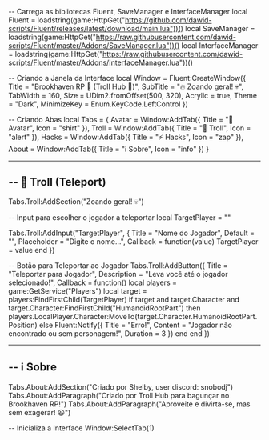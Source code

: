 -- Carrega as bibliotecas Fluent, SaveManager e InterfaceManager
local Fluent = loadstring(game:HttpGet("https://github.com/dawid-scripts/Fluent/releases/latest/download/main.lua"))()
local SaveManager = loadstring(game:HttpGet("https://raw.githubusercontent.com/dawid-scripts/Fluent/master/Addons/SaveManager.lua"))()
local InterfaceManager = loadstring(game:HttpGet("https://raw.githubusercontent.com/dawid-scripts/Fluent/master/Addons/InterfaceManager.lua"))()

-- Criando a Janela da Interface
local Window = Fluent:CreateWindow({
    Title = "Brookhaven RP 🏡 (Troll Hub 🤡)",
    SubTitle = "🔥 Zoando geral! 💀",
    TabWidth = 160,
    Size = UDim2.fromOffset(500, 320),
    Acrylic = true,
    Theme = "Dark",
    MinimizeKey = Enum.KeyCode.LeftControl
})

-- Criando Abas
local Tabs = {
    Avatar = Window:AddTab({ Title = "👤 Avatar", Icon = "shirt" }),
    Troll = Window:AddTab({ Title = "🤡 Troll", Icon = "alert" }),
    Hacks = Window:AddTab({ Title = "⚡ Hacks", Icon = "zap" }),
    About = Window:AddTab({ Title = "ℹ️ Sobre", Icon = "info" })
}

-----------------------------------------------------------
-- 🤡 Troll (Teleport)
-----------------------------------------------------------
Tabs.Troll:AddSection("Zoando geral! 💀")

-- Input para escolher o jogador a teleportar
local TargetPlayer = ""

Tabs.Troll:AddInput("TargetPlayer", {
    Title = "Nome do Jogador",
    Default = "",
    Placeholder = "Digite o nome...",
    Callback = function(value)
        TargetPlayer = value
    end
})

-- Botão para Teleportar ao Jogador
Tabs.Troll:AddButton({
    Title = "Teleportar para Jogador",
    Description = "Leva você até o jogador selecionado!",
    Callback = function()
        local players = game:GetService("Players")
        local target = players:FindFirstChild(TargetPlayer)
        if target and target.Character and target.Character:FindFirstChild("HumanoidRootPart") then
            players.LocalPlayer.Character:MoveTo(target.Character.HumanoidRootPart.Position)
        else
            Fluent:Notify({
                Title = "Erro!",
                Content = "Jogador não encontrado ou sem personagem!",
                Duration = 3
            })
        end
    end
})

-----------------------------------------------------------
-- ℹ️ Sobre
-----------------------------------------------------------
Tabs.About:AddSection("Criado por Shelby, user discord: snobodj")
Tabs.About:AddParagraph("Criado por Troll Hub para bagunçar no Brookhaven RP!")
Tabs.About:AddParagraph("Aproveite e divirta-se, mas sem exagerar! 😆")

-- Inicializa a Interface
Window:SelectTab(1)
